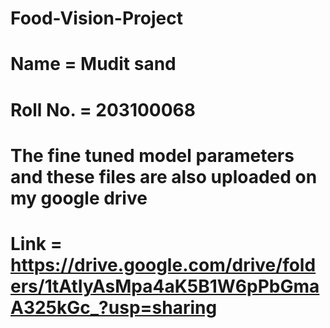 # Food-Vision-Project
# Name = Mudit sand
# Roll No. = 203100068
# The fine tuned model parameters and these files are also uploaded on my google drive
# Link = https://drive.google.com/drive/folders/1tAtIyAsMpa4aK5B1W6pPbGmaA325kGc_?usp=sharing
